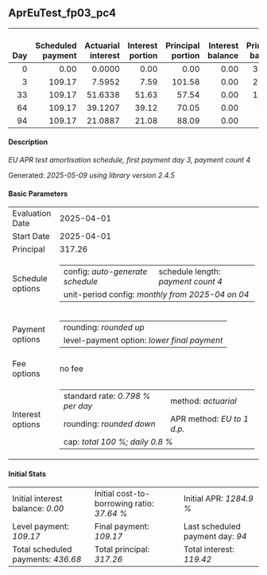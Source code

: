 <h2>AprEuTest_fp03_pc4</h2>
<table>
    <thead style="vertical-align: bottom;">
        <th style="text-align: right;">Day</th>
        <th style="text-align: right;">Scheduled payment</th>
        <th style="text-align: right;">Actuarial interest</th>
        <th style="text-align: right;">Interest portion</th>
        <th style="text-align: right;">Principal portion</th>
        <th style="text-align: right;">Interest balance</th>
        <th style="text-align: right;">Principal balance</th>
        <th style="text-align: right;">Total actuarial interest</th>
        <th style="text-align: right;">Total interest</th>
        <th style="text-align: right;">Total principal</th>
    </thead>
    <tr style="text-align: right;">
        <td class="ci00">0</td>
        <td class="ci01" style="white-space: nowrap;">0.00</td>
        <td class="ci02">0.0000</td>
        <td class="ci03">0.00</td>
        <td class="ci04">0.00</td>
        <td class="ci05">0.00</td>
        <td class="ci06">317.26</td>
        <td class="ci07">0.0000</td>
        <td class="ci08">0.00</td>
        <td class="ci09">0.00</td>
    </tr>
    <tr style="text-align: right;">
        <td class="ci00">3</td>
        <td class="ci01" style="white-space: nowrap;">109.17</td>
        <td class="ci02">7.5952</td>
        <td class="ci03">7.59</td>
        <td class="ci04">101.58</td>
        <td class="ci05">0.00</td>
        <td class="ci06">215.68</td>
        <td class="ci07">7.5952</td>
        <td class="ci08">7.59</td>
        <td class="ci09">101.58</td>
    </tr>
    <tr style="text-align: right;">
        <td class="ci00">33</td>
        <td class="ci01" style="white-space: nowrap;">109.17</td>
        <td class="ci02">51.6338</td>
        <td class="ci03">51.63</td>
        <td class="ci04">57.54</td>
        <td class="ci05">0.00</td>
        <td class="ci06">158.14</td>
        <td class="ci07">59.2290</td>
        <td class="ci08">59.22</td>
        <td class="ci09">159.12</td>
    </tr>
    <tr style="text-align: right;">
        <td class="ci00">64</td>
        <td class="ci01" style="white-space: nowrap;">109.17</td>
        <td class="ci02">39.1207</td>
        <td class="ci03">39.12</td>
        <td class="ci04">70.05</td>
        <td class="ci05">0.00</td>
        <td class="ci06">88.09</td>
        <td class="ci07">98.3497</td>
        <td class="ci08">98.34</td>
        <td class="ci09">229.17</td>
    </tr>
    <tr style="text-align: right;">
        <td class="ci00">94</td>
        <td class="ci01" style="white-space: nowrap;">109.17</td>
        <td class="ci02">21.0887</td>
        <td class="ci03">21.08</td>
        <td class="ci04">88.09</td>
        <td class="ci05">0.00</td>
        <td class="ci06">0.00</td>
        <td class="ci07">119.4384</td>
        <td class="ci08">119.42</td>
        <td class="ci09">317.26</td>
    </tr>
</table>
<h4>Description</h4>
<p><i>EU APR test amortisation schedule, first payment day 3, payment count 4</i></p>
<p>Generated: <i>2025-05-09 using library version 2.4.5</i></p>
<h4>Basic Parameters</h4>
<table>
    <tr>
        <td>Evaluation Date</td>
        <td>2025-04-01</td>
    </tr>
    <tr>
        <td>Start Date</td>
        <td>2025-04-01</td>
    </tr>
    <tr>
        <td>Principal</td>
        <td>317.26</td>
    </tr>
    <tr>
        <td>Schedule options</td>
        <td>
            <table>
                <tr>
                    <td>config: <i>auto-generate schedule</i></td>
                    <td>schedule length: <i><i>payment count</i> 4</i></td>
                </tr>
                <tr>
                    <td colspan="2" style="white-space: nowrap;">unit-period config: <i>monthly from 2025-04 on 04</i></td>
                </tr>
            </table>
        </td>
    </tr>
    <tr>
        <td>Payment options</td>
        <td>
            <table>
                <tr>
                    <td>rounding: <i>rounded up</i></td>
                </tr>
                <tr>
                    <td>level-payment option: <i>lower&nbsp;final&nbsp;payment</i></td>
                </tr>
            </table>
        </td>
    </tr>
    <tr>
        <td>Fee options</td>
        <td>no fee
        </td>
    </tr>
    <tr>
        <td>Interest options</td>
        <td>
            <table>
                <tr>
                    <td>standard rate: <i>0.798 % per day</i></td>
                    <td>method: <i>actuarial</i></td>
                </tr>
                <tr>
                    <td>rounding: <i>rounded down</i></td>
                    <td>APR method: <i>EU to 1 d.p.</i></td>
                </tr>
                <tr>
                    <td colspan="2">cap: <i>total 100 %; daily 0.8 %</td>
                </tr>
            </table>
        </td>
    </tr>
</table>
<h4>Initial Stats</h4>
<table>
    <tr>
        <td>Initial interest balance: <i>0.00</i></td>
        <td>Initial cost-to-borrowing ratio: <i>37.64 %</i></td>
        <td>Initial APR: <i>1284.9 %</i></td>
    </tr>
    <tr>
        <td>Level payment: <i>109.17</i></td>
        <td>Final payment: <i>109.17</i></td>
        <td>Last scheduled payment day: <i>94</i></td>
    </tr>
    <tr>
        <td>Total scheduled payments: <i>436.68</i></td>
        <td>Total principal: <i>317.26</i></td>
        <td>Total interest: <i>119.42</i></td>
    </tr>
</table>
